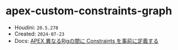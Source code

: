 # apex-custom-constraints-graph
- Houdini: `20.5.278`
- Created: `2024-07-23`
- Docs: [APEX 異なるRigの間に Constraints を事前に定義する](https://scrapbox.io/hounotes/APEX_異なるRigの間に_Constraints_を事前に定義する)